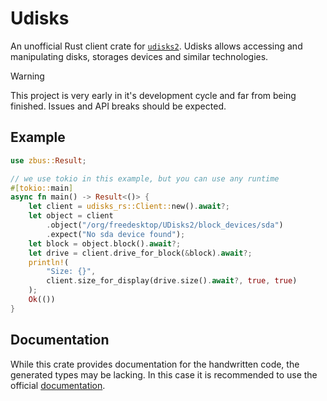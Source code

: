 # Udisks

An unofficial Rust client crate for [`udisks2`](https://github.com/storaged-project/udisks).
Udisks allows accessing and manipulating disks, storages devices and similar technologies. 

> [!WARNING]
> This project is very early in it's development cycle and far from being finished. Issues and API breaks should be expected.

## Example

```rust
use zbus::Result;

// we use tokio in this example, but you can use any runtime
#[tokio::main]
async fn main() -> Result<()> {
    let client = udisks_rs::Client::new().await?;
    let object = client
        .object("/org/freedesktop/UDisks2/block_devices/sda")
        .expect("No sda device found");
    let block = object.block().await?;
    let drive = client.drive_for_block(&block).await?;
    println!(
        "Size: {}",
        client.size_for_display(drive.size().await?, true, true)
    );
    Ok(())
}
```

## Documentation

While this crate provides documentation for the handwritten code, the generated types may be lacking. In this case it is recommended to use the official [documentation](https://storaged.org/doc/udisks2-api/latest/).
